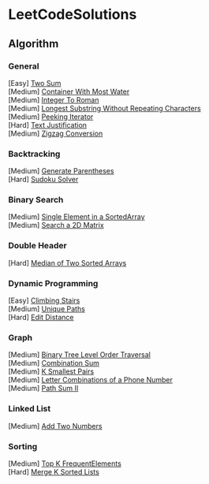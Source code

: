 # LeetCodeSolutions

## Algorithm
### General
[Easy] [Two Sum](https://github.com/ldale1/LeetCodeSolutions/blob/main/Easy/TwoSum.cs) \
[Medium] [Container With Most Water](https://github.com/ldale1/LeetCodeSolutions/blob/main/Medium/ContainerWithMostWater.cs) \
[Medium] [Integer To Roman](https://github.com/ldale1/LeetCodeSolutions/blob/main/Medium/IntegerToRoman.cs) \
[Medium] [Longest Substring Without Repeating Characters](https://github.com/ldale1/LeetCodeSolutions/blob/main/Medium/LongestSubstringWithoutRepeatingCharacters.cs)\
[Medium] [Peeking Iterator](https://github.com/ldale1/LeetCodeSolutions/blob/main/Medium/PeekingIterator.cs) \
[Hard] [Text Justification](https://github.com/ldale1/LeetCodeSolutions/blob/main/Hard/TextJustification.cs)\
[Medium] [Zigzag Conversion](https://github.com/ldale1/LeetCodeSolutions/blob/main/Medium/ZigzagConversion.cs)

### Backtracking
[Medium] [Generate Parentheses](https://github.com/ldale1/LeetCodeSolutions/blob/main/Medium/GenerateParentheses.cs) \
[Hard] [Sudoku Solver](https://github.com/ldale1/LeetCodeSolutions/blob/main/Hard/SudokuSolver.cs)

### Binary Search
[Medium] [Single Element in a SortedArray](https://github.com/ldale1/LeetCodeSolutions/blob/main/Medium/SingleElementInSortedArray.cs)\
[Medium] [Search a 2D Matrix](https://github.com/ldale1/LeetCodeSolutions/blob/main/Medium/Search2DMatrix.cs)

### Double Header
[Hard] [Median of Two Sorted Arrays](https://github.com/ldale1/LeetCodeSolutions/blob/main/Hard/MedianOfTwoSortedArrays.cs)

### Dynamic Programming
[Easy] [Climbing Stairs](https://github.com/ldale1/LeetCodeSolutions/blob/main/Easy/ClimbingStairs.cs) \
[Medium] [Unique Paths](https://github.com/ldale1/LeetCodeSolutions/blob/main/Medium/UniquePaths.cs) \
[Hard] [Edit Distance](https://github.com/ldale1/LeetCodeSolutions/blob/main/Hard/EditDistance.cs)

### Graph
[Medium] [Binary Tree Level Order Traversal](https://github.com/ldale1/LeetCodeSolutions/blob/main/Medium/BinaryTreeLevelOrderTraversal.cs) \
[Medium] [Combination Sum](https://github.com/ldale1/LeetCodeSolutions/blob/main/Medium/CombinationSum.cs) \
[Medium] [K Smallest Pairs](https://github.com/ldale1/LeetCodeSolutions/blob/main/Medium/KSmallestPairs.cs) \
[Medium] [Letter Combinations of a Phone Number](https://github.com/ldale1/LeetCodeSolutions/blob/main/Medium/LetterCombinationsOfPhoneNumber.cs) \
[Medium] [Path Sum II](https://github.com/ldale1/LeetCodeSolutions/blob/main/Medium/PathSumII.cs)

### Linked List
[Medium] [Add Two Numbers](https://github.com/ldale1/LeetCodeSolutions/blob/main/Medium/AddTwoNumbers.cs) 

### Sorting
[Medium] [Top K FrequentElements](https://github.com/ldale1/LeetCodeSolutions/blob/main/Medium/TopKFrequentElements.cs) \
[Hard] [Merge K Sorted Lists](https://github.com/ldale1/LeetCodeSolutions/blob/main/Hard/MergeKSortedLists.cs)
